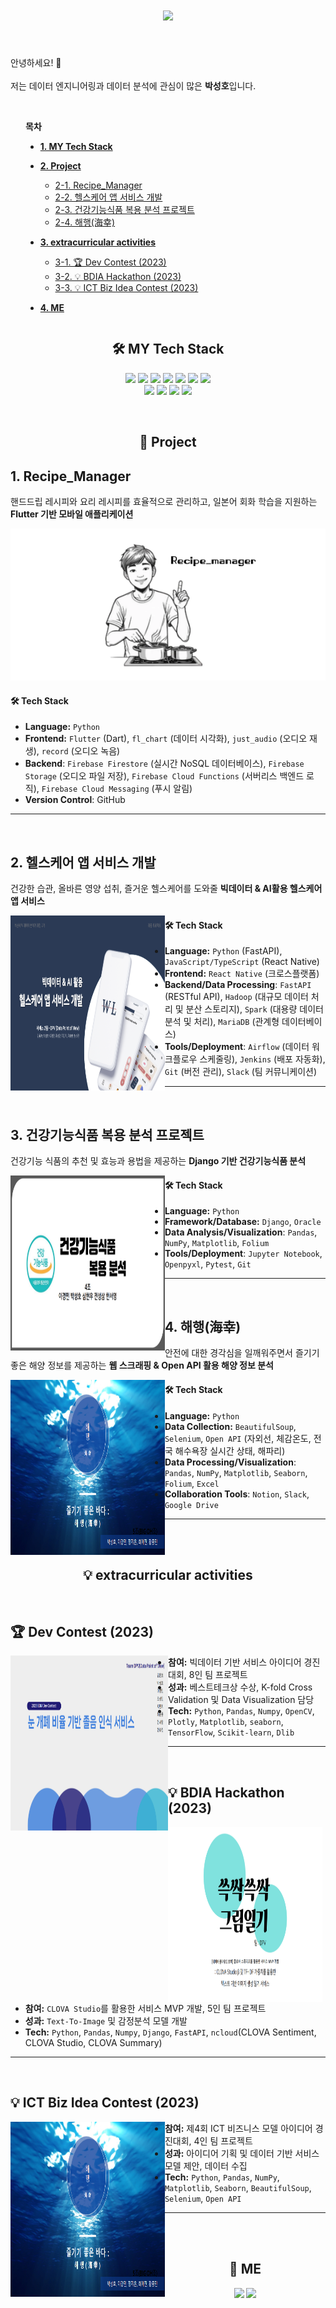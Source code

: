 <h1 align="center">
  <img src="https://capsule-render.vercel.app/api?type=wave&color=4CABE5&height=200&section=header&text=Seongho_Park&fontSize=70" />
</h1>

<br>

안녕하세요! 👋
<br><br>
저는 데이터 엔지니어링과 데이터 분석에 관심이 많은 **박성호**입니다.
<br>

<div style="display: flex; align-items: flex-start;">
<div style="flex-shrink: 0; margin-right: 24px;">
</div>
<div style="flex-grow: 1; min-width: 0;">
<br>
  
**목차**
      
- **[1. MY Tech Stack](#1)**
- **[2. Project](#2)**
  - [2-1. Recipe_Manager](#3)
  - [2-2. 헬스케어 앱 서비스 개발](#4)
  - [2-3. 건강기능식품 복용 분석 프로젝트](#5)
  - [2-4. 해행(海幸)](#6)
- **[3. extracurricular activities](#7)**
  - [3-1. 🏆 Dev Contest (2023)](#8)
  - [3-2. 💡 BDIA Hackathon (2023)](#9)
  - [3-3. 💡 ICT Biz Idea Contest (2023)](#10)
- **[4. ME](#11)**
      
  </div>
</div>


<a id="1"></a>

<h2 align="center">
🛠 MY Tech Stack
</h2>

<p align="center">
<img src="https://img.shields.io/badge/-Python-3776AB?style=flat-square&logo=Python&logoColor=white" />
<img src="https://img.shields.io/badge/-django-276DC3?style=flat-square&logo=django&logoColor=white" />
<img src="https://img.shields.io/badge/-VSCode-276DC3?style=flat-square&logo=visualstudiocode&logoColor=white" />
<img src="https://img.shields.io/badge/-mariadb-003545?style=flat-square&logo=mariadb&logoColor=white" />
<img src="https://img.shields.io/badge/-SQL-4479A1?style=flat-square&logo=MySQL&logoColor=white" />
<img src="https://img.shields.io/badge/-TensorFlow-FF6F00?style=flat-square&logo=TensorFlow&logoColor=white" />
<img src="https://img.shields.io/badge/-Jupyter-F37626?style=flat-square&logo=Jupyter&logoColor=white" />
<br>
<img src="https://img.shields.io/badge/-plotly-E97627?style=flat-square&logo=plotly&logoColor=white" />
<img src="https://img.shields.io/badge/-Tableau-E97627?style=flat-square&logo=Tableau&logoColor=white" />
<img src="https://img.shields.io/badge/Flutter-02569B?style=flat-square&logo=flutter&logoColor=white"/>
<img src="https://img.shields.io/badge/-android-3DDC84?style=flat-square&logo=android&logoColor=white" />
</p>

<br>

<a id="2"></a>

<h2 align="center">
💼 Project
</h2>

<div>
  <a id="3"></a>

## 1. Recipe_Manager

핸드드립 레시피와 요리 레시피를 효율적으로 관리하고, 일본어 회화 학습을 지원하는 **Flutter 기반 모바일 애플리케이션**

  <a href="https://github.com/seonghorang/Recipe">
    
![Recipe_manager Screenshot](./img/recipe_manager.png)

  </a>

#### 🛠 Tech Stack

- **Language:** `Python`
- **Frontend:** `Flutter` (Dart), `fl_chart` (데이터 시각화), `just_audio` (오디오 재생), `record` (오디오 녹음)
- **Backend**: `Firebase Firestore` (실시간 NoSQL 데이터베이스), `Firebase Storage` (오디오 파일 저장), `Firebase Cloud Functions` (서버리스 백엔드 로직), `Firebase Cloud Messaging` (푸시 알림)
- **Version Control**: GitHub

---

</div>
<br>
<div>
  <a id="4"></a>

## 2. 헬스케어 앱 서비스 개발

건강한 습관, 올바른 영양 섭취, 즐거운 헬스케어를 도와줄 **빅데이터 & AI활용 헬스케어 앱 서비스**

  <a href="https://github.com/FINAL-BUSAN-2/DataPointOfView">
    <img src="./img/Final_Project.png" width="49%" height="280" style="float: left;">
  </a>


#### 🛠 Tech Stack

- **Language:** `Python` (FastAPI), `JavaScript/TypeScript` (React Native)
- **Frontend:** `React Native` (크로스플랫폼)
- **Backend/Data Processing**: `FastAPI` (RESTful API), `Hadoop` (대규모 데이터 처리 및 분산 스토리지), `Spark` (대용량 데이터 분석 및 처리), `MariaDB` (관계형 데이터베이스)
- **Tools/Deployment**: `Airflow` (데이터 워크플로우 스케줄링), `Jenkins` (배포 자동화), `Git` (버전 관리), `Slack` (팀 커뮤니케이션)

---

</div>

<br>

<div>
  <a id="5"></a>

## 3. 건강기능식품 복용 분석 프로젝트

건강기능 식품의 추천 및 효능과 용법을 제공하는 **Django 기반 건강기능식품 분석**

  <a href="https://github.com/hodu31/miniproject">
    <img src="./img/Second_Project.png" width="49%" height="280" style="float: left;">
  </a>

#### 🛠 Tech Stack

- **Language:** `Python`
- **Framework/Database:** `Django`, `Oracle`
- **Data Analysis/Visualization**: `Pandas`, `NumPy`, `Matplotlib`, `Folium`
- **Tools/Deployment**: `Jupyter Notebook`, `Openpyxl`, `Pytest`, `Git`

---

</div>

<br>

<div>
  <a id="6"></a>

## 4. 해행(海幸)

안전에 대한 경각심을 일깨워주면서 즐기기 좋은 해양 정보를 제공하는 **웹 스크래핑 & Open API 활용 해양 정보 분석**

  <a href="https://github.com/seonghorang/First_Project">
    <img src="./img/First_Project.png" width="49%" height="280" style="float: left;">
  </a>


#### 🛠 Tech Stack

- **Language:** `Python`
- **Data Collection:** `BeautifulSoup`, `Selenium`, `Open API` (자외선, 체감온도, 전국 해수욕장 실시간 상태, 해파리)
- **Data Processing/Visualization**: `Pandas`, `NumPy`, `Matplotlib`, `Seaborn`, `Folium`, `Excel`
- **Collaboration Tools**: `Notion`, `Slack`, `Google Drive`

---

</div>
<br><br>

<a id="7"></a>

<h2 align="center">
💡 extracurricular activities
</h2>
<br>



<div>
  <a id="8"></a>

## 🏆 Dev Contest (2023)

  <a href="https://github.com/seonghorang/BDIA-Dev-Contest">
    <img src="./img/dpv.png" width="50%" height="280" style="float: left;">
  </a>
  

- **참여:** 빅데이터 기반 서비스 아이디어 경진대회, 8인 팀 프로젝트
- **성과:** 베스트테크상 수상, K-fold Cross Validation 및 Data Visualization 담당
- **Tech:** `Python`, `Pandas`, `Numpy`, `OpenCV`, `Plotly`, `Matplotlib`, `seaborn`, `TensorFlow`, `Scikit-learn`, `Dlib`

---
<br>
</div>

<div>
  <a id="9"></a>

## 💡 BDIA Hackathon (2023)

  <a href="https://github.com/seonghorang/BDIA-Hackathon">
    <img src="./img/hackathon.png" width="49%" height="280" style="float: left;">
  </a>


- **참여:** `CLOVA Studio`를 활용한 서비스 MVP 개발, 5인 팀 프로젝트
- **성과:** `Text-To-Image` 및 감정분석 모델 개발
- **Tech:** `Python`, `Pandas`, `Numpy`, `Django`, `FastAPI`, `ncloud`(CLOVA Sentiment, CLOVA Studio, CLOVA Summary)

---
<br>
</div>
<div>
  <a id="10"></a>

## 💡 ICT Biz Idea Contest (2023)

  <a href="https://github.com/seonghorang/First_Project">
    <img src="./img/First_Project.png" width="49%" height="280" style="float: left;">
  </a>


- **참여:** 제4회 ICT 비즈니스 모델 아이디어 경진대회, 4인 팀 프로젝트
- **성과:** 아이디어 기획 및 데이터 기반 서비스 모델 제안, 데이터 수집
- **Tech:** `Python`, `Pandas`, `NumPy`, `Matplotlib`, `Seaborn`, `BeautifulSoup`, `Selenium`, `Open API`

---
<br>
</div>

<br>
  <a id="11"></a>
<h2 align="center">
👀 ME
</h2>
<p align="center">
  <a href="https://shorang.tistory.com/" style="display: inline-block;">
    <img src="https://img.shields.io/badge/-blog-FF5722?style=flat-square&logo=blogger&logoColor=white"/>
  </a>
  <a href="https://mail.google.com/mail/?view=cm&amp;fs=1&amp;to=bigdata0416@gmail.com" target="_blank">
    <img src="https://img.shields.io/badge/-Gmail-EA4335?style=flat-square&logo=gmail&logoColor=white" />
  </a>
</p>
